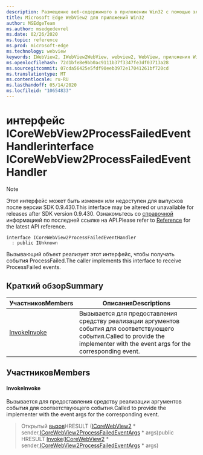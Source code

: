 ```yaml
---
description: Размещение веб-содержимого в приложении Win32 с помощью элемента управления Microsoft Edge WebView2
title: Microsoft Edge WebView2 для приложений Win32
author: MSEdgeTeam
ms.author: msedgedevrel
ms.date: 02/26/2020
ms.topic: reference
ms.prod: microsoft-edge
ms.technology: webview
keywords: IWebView2, IWebView2WebView, webview2, WebView, приложения Win32, Win32, EDGE, ICoreWebView2, ICoreWebView2Host, элемент управления "веб-браузер", HTML Edge
ms.openlocfilehash: 72d1bfe8e9bb0ac9111b37f3347fe3df03713a28
ms.sourcegitcommit: 07cda56425e5fdf90eeb3972e17041261bf720cd
ms.translationtype: MT
ms.contentlocale: ru-RU
ms.lasthandoff: 05/14/2020
ms.locfileid: "10654833"
---
```

# <span data-ttu-id="fc26e-104">интерфейс ICoreWebView2ProcessFailedEventHandler</span><span class="sxs-lookup"><span data-stu-id="fc26e-104">interface ICoreWebView2ProcessFailedEventHandler</span></span> 

> [!NOTE]
> <span data-ttu-id="fc26e-105">Этот интерфейс может быть изменен или недоступен для выпусков после версии SDK 0.9.430.</span><span class="sxs-lookup"><span data-stu-id="fc26e-105">This interface may be altered or unavailable for releases after SDK version 0.9.430.</span></span> <span data-ttu-id="fc26e-106">Ознакомьтесь со [справочной](../../../webview2-api-reference.md) информацией по последней ссылке на API.</span><span class="sxs-lookup"><span data-stu-id="fc26e-106">Please refer to [Reference](../../../webview2-api-reference.md) for the latest API reference.</span></span>

```
interface ICoreWebView2ProcessFailedEventHandler
  : public IUnknown
```

<span data-ttu-id="fc26e-107">Вызывающий объект реализует этот интерфейс, чтобы получать события ProcessFailed.</span><span class="sxs-lookup"><span data-stu-id="fc26e-107">The caller implements this interface to receive ProcessFailed events.</span></span>

## <span data-ttu-id="fc26e-108">Краткий обзор</span><span class="sxs-lookup"><span data-stu-id="fc26e-108">Summary</span></span>

 <span data-ttu-id="fc26e-109">Участников</span><span class="sxs-lookup"><span data-stu-id="fc26e-109">Members</span></span>                        | <span data-ttu-id="fc26e-110">Описания</span><span class="sxs-lookup"><span data-stu-id="fc26e-110">Descriptions</span></span>
--------------------------------|---------------------------------------------
[<span data-ttu-id="fc26e-111">Invoke</span><span class="sxs-lookup"><span data-stu-id="fc26e-111">Invoke</span></span>](#invoke) | <span data-ttu-id="fc26e-112">Вызывается для предоставления средству реализации аргументов события для соответствующего события.</span><span class="sxs-lookup"><span data-stu-id="fc26e-112">Called to provide the implementer with the event args for the corresponding event.</span></span>

## <span data-ttu-id="fc26e-113">Участников</span><span class="sxs-lookup"><span data-stu-id="fc26e-113">Members</span></span>

#### <span data-ttu-id="fc26e-114">Invoke</span><span class="sxs-lookup"><span data-stu-id="fc26e-114">Invoke</span></span> 

<span data-ttu-id="fc26e-115">Вызывается для предоставления средству реализации аргументов события для соответствующего события.</span><span class="sxs-lookup"><span data-stu-id="fc26e-115">Called to provide the implementer with the event args for the corresponding event.</span></span>

> <span data-ttu-id="fc26e-116">Открытый [вызов](#invoke)HRESULT ([ICoreWebView2](ICoreWebView2.md) \* sender,[ICoreWebView2ProcessFailedEventArgs](ICoreWebView2ProcessFailedEventArgs.md) \* args)</span><span class="sxs-lookup"><span data-stu-id="fc26e-116">public HRESULT [Invoke](#invoke)([ICoreWebView2](ICoreWebView2.md) \* sender,[ICoreWebView2ProcessFailedEventArgs](ICoreWebView2ProcessFailedEventArgs.md) \* args)</span></span>

